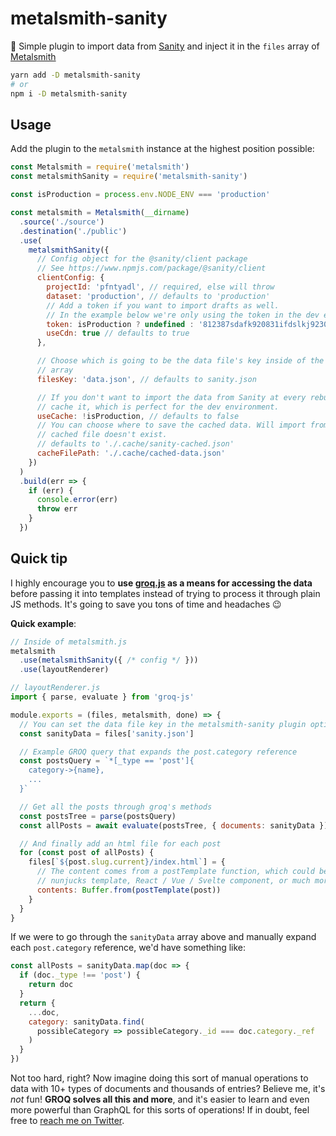 # metalsmith-sanity

📌 Simple plugin to import data from [Sanity](https://sanity.io) and inject it in the `files` array of [Metalsmith](https://metalsmith.io)

```bash
yarn add -D metalsmith-sanity
# or
npm i -D metalsmith-sanity
```

## Usage

Add the plugin to the `metalsmith` instance at the highest position possible:

```js
const Metalsmith = require('metalsmith')
const metalsmithSanity = require('metalsmith-sanity')

const isProduction = process.env.NODE_ENV === 'production'

const metalsmith = Metalsmith(__dirname)
  .source('./source')
  .destination('./public')
  .use(
    metalsmithSanity({
      // Config object for the @sanity/client package
      // See https://www.npmjs.com/package/@sanity/client
      clientConfig: {
        projectId: 'pfntyadl', // required, else will throw
        dataset: 'production', // defaults to 'production'
        // Add a token if you want to import drafts as well.
        // In the example below we're only using the token in the dev environment
        token: isProduction ? undefined : '812387sdafk920831ifdslkj9230dsif',
        useCdn: true // defaults to true
      },

      // Choose which is going to be the data file's key inside of the `files`
      // array
      filesKey: 'data.json', // defaults to sanity.json

      // If you don't want to import the data from Sanity at every rebuild, you can
      // cache it, which is perfect for the dev environment.
      useCache: !isProduction, // defaults to false
      // You can choose where to save the cached data. Will import from Sanity if
      // cached file doesn't exist.
      // defaults to './.cache/sanity-cached.json'
      cacheFilePath: './.cache/cached-data.json'
    })
  )
  .build(err => {
    if (err) {
      console.error(err)
      throw err
    }
  })
```

## Quick tip

I highly encourage you to **use [groq.js](https://github.com/sanity-io/groq-js) as a means for accessing the data** before passing it into templates instead of trying to process it through plain JS methods. It's going to save you tons of time and headaches 😉

**Quick example**:

```js
// Inside of metalsmith.js
metalsmith
  .use(metalsmithSanity({ /* config */ }))
  .use(layoutRenderer)

// layoutRenderer.js
import { parse, evaluate } from 'groq-js'

module.exports = (files, metalsmith, done) => {
  // You can set the data file key in the metalsmith-sanity plugin options
  const sanityData = files['sanity.json']

  // Example GROQ query that expands the post.category reference
  const postsQuery = `*[_type == 'post']{
    category->{name},
    ...
  }`

  // Get all the posts through groq's methods
  const postsTree = parse(postsQuery)
  const allPosts = await evaluate(postsTree, { documents: sanityData }).get()

  // And finally add an html file for each post
  for (const post of allPosts) {
    files[`${post.slug.current}/index.html`] = {
      // The content comes from a postTemplate function, which could be a
      // nunjucks template, React / Vue / Svelte component, or much more!
      contents: Buffer.from(postTemplate(post))
    }
  }
}
```

If we were to go through the `sanityData` array above and manually expand each `post.category` reference, we'd have something like:

```js
const allPosts = sanityData.map(doc => {
  if (doc._type !== 'post') {
    return doc
  }
  return {
    ...doc,
    category: sanityData.find(
      possibleCategory => possibleCategory._id === doc.category._ref
    )
  }
})
```

Not too hard, right? Now imagine doing this sort of manual operations to data with 10+ types of documents and thousands of entries? Believe me, it's _not_ fun! **GROQ solves all this and more**, and it's easier to learn and even more powerful than GraphQL for this sorts of operations! If in doubt, feel free to [reach me on Twitter](https://twitter.com/hcavaliericodes).
